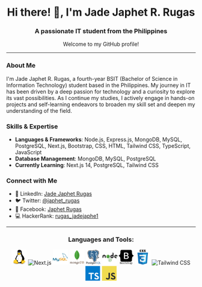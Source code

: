 <div align="center">
  <h1>Hi there! 👋, I'm Jade Japhet R. Rugas</h1>
  <h3>A passionate IT student from the Philippines</h3>
  <p>Welcome to my GitHub profile!</p>
</div>

---

### About Me

I'm Jade Japhet R. Rugas, a fourth-year BSIT (Bachelor of Science in Information Technology) student based in the Philippines. My journey in IT has been driven by a deep passion for technology and a curiosity to explore its vast possibilities. As I continue my studies, I actively engage in hands-on projects and self-learning endeavors to broaden my skill set and deepen my understanding of the field.

### Skills & Expertise

- **Languages & Frameworks**: Node.js, Express.js, MongoDB, MySQL, PostgreSQL, Next.js, Bootstrap, CSS, HTML, Tailwind CSS, TypeScript, JavaScript
- **Database Management**: MongoDB, MySQL, PostgreSQL
- **Currently Learning**: Next.js 14, PostgreSQL, Tailwind CSS

### Connect with Me
 
- 💼 LinkedIn: [Jade Japhet Rugas](https://linkedin.com/in/jade-japhet-rugas-459938288)
- 🐦 Twitter: [@japhet_rugas](https://twitter.com/japhet_rugas)
- 👤 Facebook: [Japhet Rugas](https://www.facebook.com/japhetrugas/)
- 💻 HackerRank: [rugas_jadejaphe1](https://www.hackerrank.com/profile/rugas_jadejaphe1)

---

<div align="center">
  <h3>Languages and Tools:</h3>
  <img src="https://raw.githubusercontent.com/devicons/devicon/master/icons/linux/linux-original.svg" alt="Linux" width="40" height="40" />
  <img src="https://cdn.worldvectorlogo.com/logos/nextjs-2.svg" alt="Next.js" width="40" height="40" />
  <img src="https://raw.githubusercontent.com/devicons/devicon/master/icons/mysql/mysql-original-wordmark.svg" alt="MySQL" width="40" height="40" />
  <img src="https://raw.githubusercontent.com/devicons/devicon/master/icons/mongodb/mongodb-original-wordmark.svg" alt="MongoDB" width="40" height="40" />
  <img src="https://raw.githubusercontent.com/devicons/devicon/master/icons/postgresql/postgresql-original-wordmark.svg" alt="PostgreSQL" width="40" height="40" /> 
  <img src="https://raw.githubusercontent.com/devicons/devicon/master/icons/nodejs/nodejs-original-wordmark.svg" alt="Node.js" width="40" height="40" />
  <img src="https://raw.githubusercontent.com/devicons/devicon/master/icons/bootstrap/bootstrap-plain-wordmark.svg" alt="Bootstrap" width="40" height="40" />
  <img src="https://raw.githubusercontent.com/devicons/devicon/master/icons/css3/css3-original-wordmark.svg" alt="CSS" width="40" height="40" />
  <img src="https://www.vectorlogo.zone/logos/tailwindcss/tailwindcss-icon.svg" alt="Tailwind CSS" width="40" height="40" />
  <img src="https://raw.githubusercontent.com/devicons/devicon/master/icons/typescript/typescript-original.svg" alt="TypeScript" width="40" height="40" />
  <img src="https://raw.githubusercontent.com/devicons/devicon/master/icons/javascript/javascript-original.svg" alt="JavaScript" width="40" height="40" />
</div>
